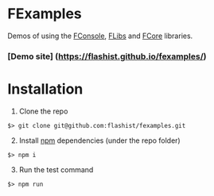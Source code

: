 # FExamples

Demos of using the [FConsole](https://github.com/flashist/fconsole), [FLibs](https://github.com/flashist/flibs) and [FCore](https://github.com/flashist/fcore) libraries.

### [Demo site] (https://flashist.github.io/fexamples/)

# Installation

1) Clone the repo

```$> git clone git@github.com:flashist/fexamples.git```

2) Install [npm](https://github.com/npm/npm) dependencies (under the repo folder)

```$> npm i```

3) Run the test command

```$> npm run```
